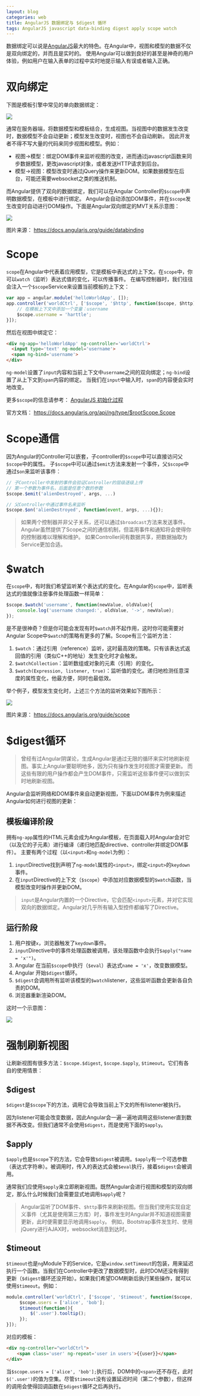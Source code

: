 ```yaml
---
layout: blog 
categories: web
title: AngularJS 数据绑定与 $digest 循环
tags: AngularJS javascript data-binding digest apply scope watch
---
```


数据绑定可以说是[AngularJS][angular]最大的特色。在Angular中，视图和模型的数据不仅是双向绑定的，并而且是实时的。
使用Angular可以做到良好的甚至是神奇的用户体验，例如用户在输入表单的过程中实时地提示输入有误或者输入正确。

# 双向绑定

下图是模板引擎中常见的单向数据绑定：

![](/assets/img/blog/angular/One_Way_Data_Binding.png)

通常在服务器端，将数据模型和模板结合，生成视图。当视图中的数据发生改变时，数据模型不会自动更新；模型发生改变时，视图也不会自动刷新。
因此开发者不得不写大量的代码来同步视图和模型。例如：

* 视图->模型：绑定DOM事件来监听视图的改变，进而通过javascript函数来同步数据模型，更改javascript对象，或者发送HTTP请求到后台。
* 模型->视图：模型改变时通过jQuery操作来更新DOM。如果数据模型在后台，可能还需要websocket之类的推送机制。

而Angular提供了双向的数据绑定，我们可以在Angular Controller的`$scope`中声明数据模型，在模板中进行绑定。
Angular会自动添加DOM事件，并在`$scope`发生改变时自动进行DOM操作。下面是Angular双向绑定的MVT关系示意图：

![](/assets/img/blog/angular/One_Way_Data_Binding.png)

图片来源： https://docs.angularjs.org/guide/databinding

<!--more-->

# Scope

`scope`在Angular中代表着应用模型，它是模板中表达式的上下文。在`scope`中，你可以`watch`（监听）表达式值的变化，可以传播事件。
在编写控制器时，我们往往会注入一个`$scope`Service来设置当前模板的上下文：

```javascript
var app = angular.module('helloWorldApp', []);
app.controller('worldCtrl', ['$scope', '$http', function($scope, $http) {
    // 在模板上下文中添加一个变量：username
    $scope.username = 'harttle';
}]);
```

然后在视图中绑定它：

```html
<div ng-app='helloWorldApp' ng-controller='worldCtrl'>
  <input type='text' ng-model='username'>
  <span ng-bind='username'>
</div>
```

`ng-model`设置了`input`内容和当前上下文中`username`之间的双向绑定；`ng-bind`设置了从上下文到`span`内容的绑定。
当我们在`input`中输入时，`span`的内容便会实时地改变。

更多`$scope`的信息请参考： [AngularJS 初始化过程](/2015/05/31/angular-scope-initialize)

官方文档： https://docs.angularjs.org/api/ng/type/$rootScope.Scope

# Scope通信

因为Angular的Controller可以嵌套，子controller的`$scope`中可以直接访问父`$scope`中的属性。
子`$scope`中可以通过`$emit`方法来发射一个事件，父`$scope`中通过`$on`来监听该事件：

```javascript
// 子Controller中发射的事件会验证Controller的层级逐级上传
// 第一个参数为事件名，后面是任意个数的参数
$scope.$emit('alienDestroyed', args, ...)

// 父Controller中通过事件名来监听
$scope.$on('alienDestroyed', function(event, args, ...){});
```

> 如果两个控制器并非父子关系，还可以通过`$broadcast`方法来发送事件。
> Angular虽然提供了Scope之间的通信机制，但滥用事件和通知将会使得你的控制器难以理解和维护。
> 如果Controller间有数据共享，把数据抽取为Service更加合适。

# $watch

在`scope`中，有时我们希望监听某个表达式的变化。在Angular的`scope`中，监听表达式的值就像注册事件处理函数一样简单：

```javascript
$scope.$watch('username', function(newValue, oldValue){
    console.log('username changed:', oldValue, '->', newValue);
});
```

是不是很神奇？但是你可能会发现有时`$watch`并不起作用，这时你可能需要对Angular Scope中`$watch`的策略有更多的了解。Scope有三个监听方法：

1. `$watch`：通过引用（reference）监听，这时最高效的策略。只有该表达式返回值的引用（类似C++的地址）发生变化时才会触发。
2. `$watchCollection`：监听数组或对象的元素（引用）的变化。
3. `$watch(Expression, listener, true)`：监听值的变化。递归地检测任意深度的属性变化，他最方便，同时也最低效。

举个例子，模型发生变化时，上述三个方法的监听效果如下图所示：

![](/assets/img/blog/angular/concepts-scope-watch-strategies.png)

图片来源： https://docs.angularjs.org/guide/scope

# $digest循环

> 曾经有过Angular阴谋论，生成Angular是通过无限的循环来实时地刷新视图。事实上Angular要聪明地多，因为只有操作发生时视图才需要更新。
> 而这些有限的用户操作都会产生DOM事件，只需监听这些事件便可以做到实时地刷新视图。

Angular会监听网络和DOM事件来自动更新视图，下面以DOM事件为例来描述Angular如何进行视图的更新：

## 模板编译阶段

拥有`ng-app`属性的HTML元素会成为Angular模板，在页面载入时Angular会对它（以及它的子元素）进行编译（递归地匹配directive、controller并绑定DOM事件）。
主要有两个过程（以`<input>`和`ng-model`为例）：

1. `input`Directive找到声明了`ng-model`属性的`<input>`，绑定`<input>`的`keydown`事件。
2. 在`input`Directive的上下文（`$scope`）中添加对应数据模型的`$watch`函数，当模型改变时操作并更新DOM。

> `input`是Angular内置的一个Directive，它会匹配`<input>`元素，并对它实现双向的数据绑定。Angular对几乎所有输入型控件都编写了Directive。

## 运行阶段

1. 用户按键`x`，浏览器触发了`keydown`事件。
2. `input`Directive中的事件处理函数被调用，该处理函数中会执行`$apply("name = 'x'")`。
3. Angular 在当前`$scope`中执行（`$eval`）表达式`name = 'x'`，改变数据模型。
4. Angular 开始`$digest`循环。
5. `$digest`会调用所有监听该模型的`$watch`listener，这些监听函数会更新各自负责的DOM。
6. 浏览器重新渲染DOM。

这时一个示意图：

![](/assets/img/blog/angular/concepts-runtime.png)

# 强制刷新视图

让刷新视图有很多方法：`$scope.$digest`, `$scope.$apply`, `$timeout`。它们有各自的使用情景：

## $digest

`$digest`是`$scope`下的方法，调用它会导致当前上下文的所有listener被执行。

因为listener可能会改变数据，因此Angular会一遍一遍地调用这些listener直到数据不再改变。但我们通常不会使用`$digest`，而是使用下面的`$apply`。

## $apply

`$apply`也是`$scope`下的方法，它会导致`$digest`被调用。`$apply`有一个可选参数（表达式字符串）。被调用时，传入的表达式会被`$eval`执行，接着`$digest`会被调用。

通常我们应使用`$apply`来立即刷新视图。既然Angular会进行视图和模型的双向绑定，那么什么时候我们会需要显式地调用`$apply`呢？

> Angular监听了DOM事件、`$http`事件来刷新视图。但当我们使用实现自定义事件（尤其是使用第三方库）时，事件发生时Angular并不知道视图需要更新，此时便需要显示地调用`$apply`。
> 例如，Bootstrap事件发生时、使用jQuery进行AJAX时，websocket消息到达时。

## $timeout

`$timeout`也是`ng`Module下的Service，它是`window.setTimeout`的包装，用来延迟执行一个函数。当我们在Controller中更改了数据模型时，此时DOM还没有得到更新（`$digest`循环还没开始）。如果我们希望DOM刷新后执行某些操作，就可以使用`$timeout`。例如：

```javascript
module.controller('worldCtrl', ['$scope', '$timeout', function($scope, $timeout){
     $scope.users = ['alice', 'bob'];
     $timeout(function(){
         $('.user').tooltip();
     });
}]);
```

对应的模板：

```html
<div ng-controller="worldCtrl">
    <span class='user' ng-repeat='user in users'>{{user}}</span>
</div>
```

当`$scope.users = ['alice', 'bob'];`执行后，DOM中的`<span>`还不存在，此时`$('.user')`的值为空集。尽管`$timeout`没有设置延迟时间（第二个参数），但这样的调用会使得回调函数在`$digest`循环之后再执行。

[angular]: https://docs.angularjs.org

